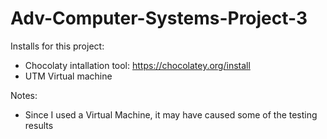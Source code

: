 # Adv-Computer-Systems-Project-3

Installs for this project:<br />
- Chocolaty intallation tool: https://chocolatey.org/install
- UTM Virtual machine

Notes:
- Since I used a Virtual Machine, it may have caused some of the testing results
